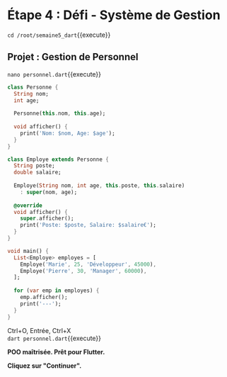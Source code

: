 # Étape 4 : Défi - Système de Gestion

`cd /root/semaine5_dart`{{execute}}

## Projet : Gestion de Personnel

`nano personnel.dart`{{execute}}

```dart
class Personne {
  String nom;
  int age;
  
  Personne(this.nom, this.age);
  
  void afficher() {
    print('Nom: $nom, Age: $age');
  }
}

class Employe extends Personne {
  String poste;
  double salaire;
  
  Employe(String nom, int age, this.poste, this.salaire) 
    : super(nom, age);
  
  @override
  void afficher() {
    super.afficher();
    print('Poste: $poste, Salaire: $salaire€');
  }
}

void main() {
  List<Employe> employes = [
    Employe('Marie', 25, 'Développeur', 45000),
    Employe('Pierre', 30, 'Manager', 60000),
  ];
  
  for (var emp in employes) {
    emp.afficher();
    print('---');
  }
}
```

Ctrl+O, Entrée, Ctrl+X  
`dart personnel.dart`{{execute}}

**POO maîtrisée. Prêt pour Flutter.**

**Cliquez sur "Continuer".**

